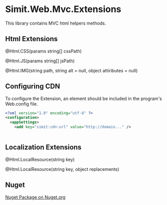 # Simit.Web.Mvc.Extensions

This library contains MVC html helpers methods.

## Html Extensions

@Html.CSS(params string[] cssPath)

@Html.JS(params string[] jsPath)

@Html.IMG(string path, string alt = null, object attiributes = null)


## Configuring CDN

To configure the Extension, an <appSettings> element should be included in the program's Web.config file.

```xml
<?xml version="1.0" encoding="utf-8" ?>
<configuration>
  <appSettings>
    <add key="simit:cdn:url" value="http://domain..." />
	
```




## Localization Extensions

@Html.LocalResource(string key)

@Html.LocalResource(string key, object replacements)


## Nuget


[Nuget Package on Nuget.org](https://www.nuget.org/packages/Simit.Web.Mvc.Extensions/)

